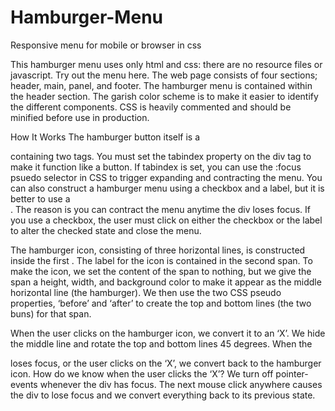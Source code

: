 # Hamburger-Menu
Responsive menu for mobile or browser in css

This hamburger menu uses only html and css: there are no resource files or javascript. Try out the menu here. The web page consists of four sections; header, main, panel, and footer. The hamburger menu is contained within the header section. The garish color scheme is to make it easier to identify the different components. CSS is heavily commented and should be minified before use in production.  

How It Works
The hamburger button itself is a <div> containing two <span> tags.    You must set the tabindex property on the div tag to make it function like a button.  If tabindex is set, you can use the :focus psuedo selector in CSS to trigger expanding and contracting the menu.  You can also construct a hamburger menu using a checkbox and a label, but it is better to use a <div>.  The reason is you can contract the menu anytime the div loses focus. If you use a checkbox, the user must click on either the  checkbox or the label to alter the checked state and close the menu. 

The hamburger icon, consisting of three horizontal lines, is constructed inside the first <span>. The label for the icon is contained in the second span. To make the icon, we set the content of the span to nothing, but we give the span a height, width, and background color to make it appear as the middle horizontal line (the hamburger). We then use the two CSS pseudo properties, ‘before’ and ‘after’ to create the top and bottom lines (the two buns) for that span. 

When the user clicks on the hamburger icon, we convert it to an ‘X’. We hide the middle line and rotate the top and bottom lines 45 degrees. When the <div> loses focus, or the user clicks on the ‘X’, we convert back to the hamburger icon. How do we know when the user clicks the ‘X’?  We turn off pointer-events whenever the div has focus.  The next mouse click anywhere causes the div to lose focus  and we convert everything back to its previous state. 

